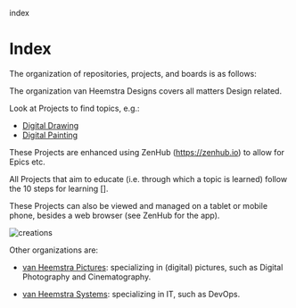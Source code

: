 index
# Index

The organization of repositories, projects, and boards is as follows:

The organization van Heemstra Designs covers all matters Design related.

Look at Projects to find topics, e.g.:

- [Digital Drawing](https://github.com/vanHeemstraDesigns/digital-drawing-headstart#workspaces/digital-drawing-5cde57e72174a2717dd5ece5/board?repos=187161222)
- [Digital Painting](https://github.com/vanHeemstraDesigns/index#workspaces/digital-painting-5cdbc341b8a0f81e7c284c1c/board?repos=185394607,186766171)

These Projects are enhanced using ZenHub (https://zenhub.io) to allow for Epics etc.

All Projects that aim to educate (i.e. through which a topic is learned) follow the 10 steps for learning [].

These Projects can also be viewed and managed on a tablet or mobile phone, besides a web browser (see ZenHub for the app).

![creations](../master/Creations.PNG)

Other organizations are:

- [van Heemstra Pictures](https://github.com/vanHeemstraPictures/index/): specializing in (digital) pictures, such as Digital Photography and Cinematography. 

- [van Heemstra Systems](https://github.com/vanHeemstraSystems/index/): specializing in IT, such as DevOps.
